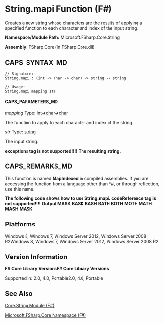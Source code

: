 # String.mapi Function (F#)

Creates a new string whose characters are the results of applying a specified function to each character and index of the input string.

**Namespace/Module Path:** Microsoft.FSharp.Core.String

**Assembly:** FSharp.Core (in FSharp.Core.dll)


## CAPS_SYNTAX_MD

```
// Signature:
String.mapi : (int -> char -> char) -> string -> string

// Usage:
String.mapi mapping str
```

#### CAPS_PARAMETERS_MD
*mapping*
Type: [int](http://msdn.microsoft.com/en-us/library/025d5455-3622-4ea5-9573-3ecbd4ee1375)**-&gt;**[char](http://msdn.microsoft.com/en-us/library/3627f475-985b-4b4e-94d2-14f217c04958)**-&gt;**[char](http://msdn.microsoft.com/en-us/library/3627f475-985b-4b4e-94d2-14f217c04958)


The function to apply to each character and index of the string.


*str*
Type: [string](http://msdn.microsoft.com/en-us/library/12b97856-ec80-4f70-a018-afb0753f755a)


The input string.



**exceptions tag is not supported!!!!**
**The resulting string.**
## CAPS_REMARKS_MD
This function is named **MapIndexed** in compiled assemblies. If you are accessing the function from a language other than F#, or through reflection, use this name.

**The following code shows how to use String.mapi.**
<b>codeReference tag is not supported!!!!</b>
**Output**
**MASK**
**BASK**
**BASH**
**BATH**
**BOTH**
**MOTH**
**MATH**
**MASH**
**MASK**
## Platforms
Windows 8, Windows 7, Windows Server 2012, Windows Server 2008 R2Windows 8, Windows 7, Windows Server 2012, Windows Server 2008 R2


## Version Information
**F# Core Library VersionsF# Core Library Versions**

Supported in: 2.0, 4.0, Portable2.0, 4.0, Portable




## See Also
[Core.String Module &#40;F&#35;&#41;](Core.String+Module+%28F%23%29.md)

[Microsoft.FSharp.Core Namespace &#40;F&#35;&#41;](Microsoft.FSharp.Core+Namespace+%28F%23%29.md)

